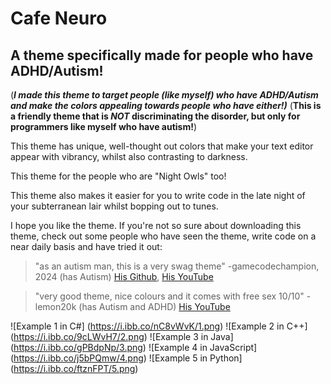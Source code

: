 # Cafe Neuro
## A theme specifically made for people who have ADHD/Autism!

(***I made this theme to target people (like myself) who have ADHD/Autism and make the colors appealing towards people who have either!)***
(**This is a friendly theme that is _NOT_ discriminating the disorder, but only for programmers like myself who have autism!**)

This theme has unique, well-thought out colors that make your text editor appear with vibrancy, whilst also contrasting to darkness.

This theme for the people who are "Night Owls" too!

This theme also makes it easier for you to write code in the late night of your subterranean lair whilst bopping out to tunes.

I hope you like the theme. If you're not so sure about downloading this theme, check out some people who have seen the theme, write code on a near daily basis and have tried it out:

> "as an autism man, this is a very swag theme" -gamecodechampion, 2024 (has Autism)
> [His Github](https://github.com/gamecodechampion),
> [His YouTube](https://youtube.com/c/gamecodechampion)

> "very good theme, nice colours and it comes with free sex 10/10" -lemon20k (has Autism and ADHD)
> [His YouTube](https://www.youtube.com/channel/UCPtee45FLrZhQTk7FE5w9oA)

![Example 1 in C#] (https://i.ibb.co/nC8vWvK/1.png)
![Example 2 in C++] (https://i.ibb.co/9cLWvH7/2.png)
![Example 3 in Java] (https://i.ibb.co/gPBdpNp/3.png)
![Example 4 in JavaScript] (https://i.ibb.co/j5bPQmw/4.png)
![Example 5 in Python] (https://i.ibb.co/ftznFPT/5.png)
